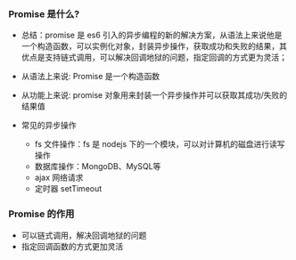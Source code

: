 ###  **Promise** 是什么?

- 总结：promise 是 es6 引入的异步编程的新的解决方案，从语法上来说他是一个构造函数，可以实例化对象，封装异步操作，获取成功和失败的结果，其优点是支持链式调用，可以解决回调地狱的问题，指定回调的方式更为灵活；

- 从语法上来说: Promise 是一个构造函数

- 从功能上来说: promise 对象用来封装一个异步操作并可以获取其成功/失败的结果值
- 常见的异步操作
  - fs 文件操作：fs 是 nodejs 下的一个模块，可以对计算机的磁盘进行读写操作
  - 数据库操作：MongoDB、MySQL等
  - ajax 网络请求
  - 定时器 setTimeout

### Promise 的作用

- 可以链式调用，解决回调地狱的问题
- 指定回调函数的方式更加灵活